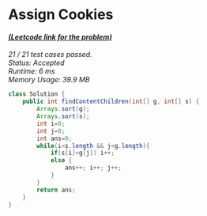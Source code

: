 # **Assign Cookies**

#### [_(Leetcode link for the problem)_](https://leetcode.com/problems/assign-cookies/)

_21 / 21 test cases passed.  
Status: Accepted  
Runtime: 6 ms  
Memory Usage: 39.9 MB_

```java
class Solution {
    public int findContentChildren(int[] g, int[] s) {
        Arrays.sort(g);
        Arrays.sort(s);
        int i=0;
        int j=0;
        int ans=0;
        while(i<s.length && j<g.length){
            if(s[i]<g[j]) i++;
            else {
                ans++; i++; j++;
            }
        }
        return ans;
    }
}
```
